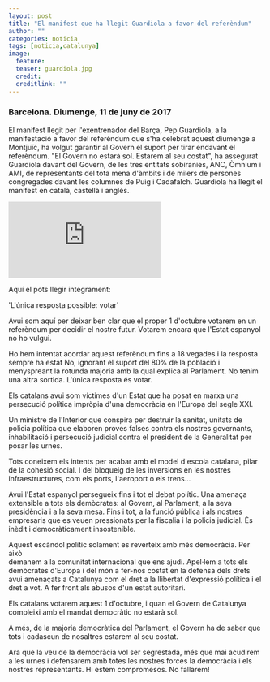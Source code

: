 ```yaml
---
layout: post
title: "El manifest que ha llegit Guardiola a favor del referèndum"
author: ""
categories: noticia
tags: [noticia,catalunya]
image:
  feature:  
  teaser: guardiola.jpg
  credit: 
  creditlink: ""
---
```


### Barcelona. Diumenge, 11 de juny de 2017

El manifest llegit per l'exentrenador del Barça, Pep Guardiola, a la 
manifestació a favor del referèndum que s'ha celebrat aquest diumenge a 
Montjuïc, ha volgut garantir al Govern el suport per tirar endavant el 
referèndum. "El Govern no estarà sol. Estarem al seu costat", ha assegurat 
Guardiola davant del Govern, de les tres entitats sobiranies, ANC, Òmnium 
i AMI, de representants del tota mena d'àmbits i de milers de persones 
congregades davant les columnes de Puig i Cadafalch. Guardiola ha llegit 
el manifest en català, castellà i anglès.

<div class="videoWrapper">
<iframe src="https://www.youtube.com/embed/Te7ChVOPwxQ" frameborder="0" allowfullscreen></iframe>
</div>

Aquí el pots llegir integrament:


'L'única resposta possible: votar'


Avui som aquí per deixar ben clar que el proper 1 d'octubre votarem en un 
referèndum per decidir el nostre futur. Votarem encara que l'Estat espanyol 
no ho vulgui. 


Ho hem intentat acordar aquest referèndum fins a 18 vegades i la resposta 
sempre ha estat No, ignorant el suport del 80% de la població i menyspreant 
la rotunda majoria amb la qual explica al Parlament. No tenim una altra 
sortida. L'única resposta és votar.


Els catalans avui som víctimes d'un Estat que ha posat en marxa una 
persecució política impròpia d'una democràcia en l'Europa del segle XXI. 

Un ministre de l'Interior que conspira per destruir la sanitat, unitats de 
policia política que elaboren proves falses contra els nostres governants, 
inhabilitació i persecució judicial contra el president de la Generalitat 
per posar les urnes.

Tots coneixem els intents per acabar amb el model d'escola catalana, pilar 
de la cohesió social. I del bloqueig de les inversions en les nostres 
infraestructures, com els ports, l'aeroport o els trens...

Avui l'Estat espanyol persegueix fins i tot el debat polític. Una amenaça 
extensible a tots els demòcrates: al Govern, al Parlament, a la seva 
presidència i a la seva mesa. Fins i tot, a la funció pública i als nostres
empresaris que es veuen pressionats per la fiscalia i la policia judicial. 
És inèdit i democràticament insostenible. 

Aquest escàndol polític solament es reverteix amb més democràcia. Per això  
demanem a la comunitat internacional que ens ajudi. Apel·lem a tots els 
demòcrates d'Europa i del món a fer-nos costat en la defensa dels drets 
avui amenaçats a Catalunya com el dret a la llibertat d'expressió política 
i el dret a vot. A fer front als abusos d'un estat autoritari. 

Els catalans votarem aquest 1 d'octubre, i quan el Govern de Catalunya 
compleixi amb el mandat democràtic no estarà sol.

A més, de la majoria democràtica del Parlament, el Govern ha de saber que 
tots i cadascun de nosaltres estarem al seu costat.

Ara que la veu de la democràcia vol ser segrestada, més que mai acudirem a 
les urnes i defensarem amb totes les nostres forces la democràcia i els 
nostres representants. Hi estem compromesos. No fallarem!

